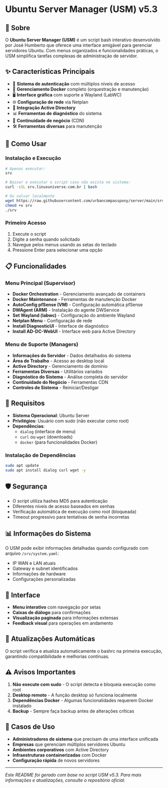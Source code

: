 # Ubuntu Server Manager (USM) v5.3

## 📖 Sobre

O **Ubuntu Server Manager (USM)** é um script bash interativo desenvolvido por José Humberto que oferece uma interface amigável para gerenciar servidores Ubuntu. Com menus organizados e funcionalidades práticas, o USM simplifica tarefas complexas de administração de servidor.

## ✨ Características Principais

- 🔐 **Sistema de autenticação** com múltiplos níveis de acesso
- 🐳 **Gerenciamento Docker** completo (orquestração e manutenção)
- 🖥️ **Interface gráfica** com suporte a Wayland (LabWC)
- 🌐 **Configuração de rede** via Netplan
- 🏢 **Integração Active Directory** 
- 📊 **Ferramentas de diagnóstico** do sistema
- 🔄 **Continuidade de negócio** (CDN)
- 🛠️ **Ferramentas diversas** para manutenção

## 🚀 Como Usar

### Instalação e Execução
```bash
# Apenas executar:
srv

# Baixar e executar o script caso não exista no sistema:
curl -sSL srv.linuxuniverse.com.br | bash

# Ou salvar localmente
wget https://raw.githubusercontent.com/urbancompasspony/server/main/srv
chmod +x srv
./srv
```

### Primeiro Acesso
1. Execute o script
2. Digite a senha quando solicitado
3. Navegue pelos menus usando as setas do teclado
4. Pressione Enter para selecionar uma opção

## 📋 Funcionalidades

### Menu Principal (Supervisor)
- **Docker Orchestration** - Gerenciamento avançado de containers
- **Docker Maintenance** - Ferramentas de manutenção Docker
- **AutoConfig pfSense (VM)** - Configuração automática pfSense
- **DWAgent (ARM)** - Instalação do agente DWService
- **Set Wayland (labwc)** - Configuração do ambiente Wayland
- **Netplan Menu** - Configuração de rede
- **Install DiagnosticUI** - Interface de diagnóstico
- **Install AD-DC-WebUI** - Interface web para Active Directory

### Menu de Suporte (Managers)
- **Informações do Servidor** - Dados detalhados do sistema
- **Área de Trabalho** - Acesso ao desktop local
- **Active Directory** - Gerenciamento de domínio
- **Ferramentas Diversas** - Utilitários variados
- **Diagnóstico do Sistema** - Análise completa do servidor
- **Continuidade do Negócio** - Ferramentas CDN
- **Controles de Sistema** - Reiniciar/Desligar

## 🔧 Requisitos

- **Sistema Operacional**: Ubuntu Server
- **Privilégios**: Usuário com sudo (não executar como root)
- **Dependências**: 
  - `dialog` (interface de menu)
  - `curl` ou `wget` (downloads)
  - `docker` (para funcionalidades Docker)

### Instalação de Dependências
```bash
sudo apt update
sudo apt install dialog curl wget -y
```

## 🛡️ Segurança

- O script utiliza hashes MD5 para autenticação
- Diferentes níveis de acesso baseados em senhas
- Verificação automática de execução como root (bloqueada)
- Timeout progressivo para tentativas de senha incorretas

## 📊 Informações do Sistema

O USM pode exibir informações detalhadas quando configurado com arquivo `/srv/system.yaml`:
- IP WAN e LAN atuais
- Gateway e subnet identificados
- Informações de hardware
- Configurações personalizadas

## 🎨 Interface

- **Menu interativo** com navegação por setas
- **Caixas de diálogo** para confirmações
- **Visualização paginada** para informações extensas
- **Feedback visual** para operações em andamento

## 🔄 Atualizações Automáticas

O script verifica e atualiza automaticamente o bashrc na primeira execução, garantindo compatibilidade e melhorias contínuas.

## ⚠️ Avisos Importantes

1. **Não execute com sudo** - O script detecta e bloqueia execução como root
2. **Desktop remoto** - A função desktop só funciona localmente
3. **Dependências Docker** - Algumas funcionalidades requerem Docker instalado
4. **Backup** - Sempre faça backup antes de alterações críticas

## 🎯 Casos de Uso

- **Administradores de sistema** que precisam de uma interface unificada
- **Empresas** que gerenciam múltiplos servidores Ubuntu
- **Ambientes corporativos** com Active Directory
- **Infraestruturas containerizadas** com Docker
- **Configuração rápida** de novos servidores

---

*Este README foi gerado com base no script USM v5.3. Para mais informações e atualizações, consulte o repositório oficial.*
